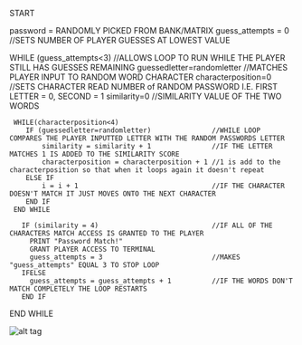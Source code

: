 START

password = RANDOMLY PICKED FROM BANK/MATRIX
guess_attempts = 0                                    //SETS NUMBER OF PLAYER GUESSES AT LOWEST VALUE

WHILE (guess_attempts<3)                              //ALLOWS LOOP TO RUN WHILE THE PLAYER STILL HAS GUESSES REMAINING
    guessedletter=randomletter                        //MATCHES PLAYER INPUT TO RANDOM WORD CHARACTER
    characterposition=0                               //SETS CHARACTER READ NUMBER of RANDOM PASSWORD I.E. FIRST LETTER = 0, SECOND = 1
    similarity=0                                      //SIMILARITY VALUE OF THE TWO WORDS
    
     WHILE(characterposition<4)
        IF (guessedletter=randomletter)               //WHILE LOOP COMPARES THE PLAYER INPUTTED LETTER WITH THE RANDOM PASSWORDS LETTER
            similarity = similarity + 1               //IF THE LETTER MATCHES 1 IS ADDED TO THE SIMILARITY SCORE
            characterposition = characterposition + 1 //1 is add to the characterposition so that when it loops again it doesn't repeat
        ELSE IF                                          
            i = i + 1                                 //IF THE CHARACTER DOESN'T MATCH IT JUST MOVES ONTO THE NEXT CHARACTER
        END IF
     END WHILE

       IF (similarity = 4)                            //IF ALL OF THE CHARACTERS MATCH ACCESS IS GRANTED TO THE PLAYER 
         PRINT "Password Match!"
         GRANT PLAYER ACCESS TO TERMINAL
         guess_attempts = 3                           //MAKES "guess_attempts" EQUAL 3 TO STOP LOOP
       IFELSE
         guess_attempts = guess_attempts + 1          //IF THE WORDS DON'T MATCH COMPLETELY THE LOOP RESTARTS
       END IF

END WHILE


![alt tag](https://www.dropbox.com/s/yxkexwxymm08qfo/Capture.png?dl=0 )
            
    
    
